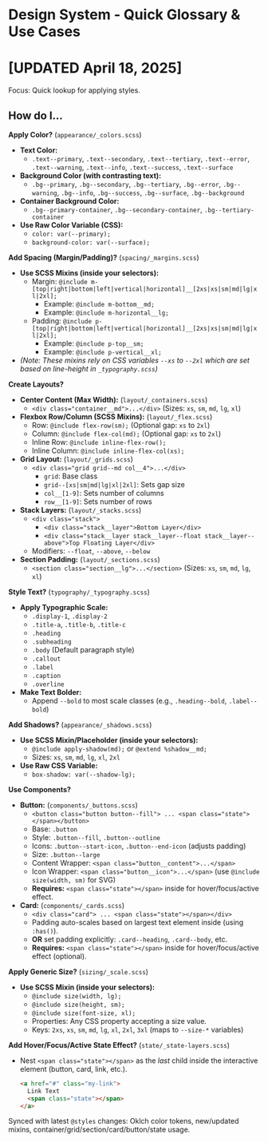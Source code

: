 # Design System - Quick Glossary & Use Cases
# [UPDATED April 18, 2025]

Focus: Quick lookup for applying styles.

## How do I...

**Apply Color?** (`appearance/_colors.scss`)

* **Text Color:**
    * `.text--primary`, `.text--secondary`, `.text--tertiary`, `.text--error`, `.text--warning`, `.text--info`, `.text--success`, `.text--surface`
* **Background Color (with contrasting text):**
    * `.bg--primary`, `.bg--secondary`, `.bg--tertiary`, `.bg--error`, `.bg--warning`, `.bg--info`, `.bg--success`, `.bg--surface`, `.bg--background`
* **Container Background Color:**
    * `.bg--primary-container`, `.bg--secondary-container`, `.bg--tertiary-container`
* **Use Raw Color Variable (CSS):**
    * `color: var(--primary);`
    * `background-color: var(--surface);`

**Add Spacing (Margin/Padding)?** (`spacing/_margins.scss`)

* **Use SCSS Mixins (inside your selectors):**
    * Margin: `@include m-[top|right|bottom|left|vertical|horizontal]__[2xs|xs|sm|md|lg|xl|2xl];`
        * Example: `@include m-bottom__md;`
        * Example: `@include m-horizontal__lg;`
    * Padding: `@include p-[top|right|bottom|left|vertical|horizontal]__[2xs|xs|sm|md|lg|xl|2xl];`
        * Example: `@include p-top__sm;`
        * Example: `@include p-vertical__xl;`
* *(Note: These mixins rely on CSS variables `--xs` to `--2xl` which are set based on line-height in `_typography.scss`)*

**Create Layouts?**

* **Center Content (Max Width):** (`layout/_containers.scss`)
    * `<div class="container__md">...</div>` (Sizes: `xs`, `sm`, `md`, `lg`, `xl`)
* **Flexbox Row/Column (SCSS Mixins):** (`layout/_flex.scss`)
    * Row: `@include flex-row(sm);` (Optional gap: `xs` to `2xl`)
    * Column: `@include flex-col(md);` (Optional gap: `xs` to `2xl`)
    * Inline Row: `@include inline-flex-row();`
    * Inline Column: `@include inline-flex-col(xs);`
* **Grid Layout:** (`layout/_grids.scss`)
    * `<div class="grid grid--md col__4">...</div>`
        * `grid`: Base class
        * `grid--[xs|sm|md|lg|xl|2xl]`: Sets gap size
        * `col__[1-9]`: Sets number of columns
        * `row__[1-9]`: Sets number of rows
* **Stack Layers:** (`layout/_stacks.scss`)
    * `<div class="stack">`
        * `<div class="stack__layer">Bottom Layer</div>`
        * `<div class="stack__layer stack__layer--float stack__layer--above">Top Floating Layer</div>`
    * Modifiers: `--float`, `--above`, `--below`
* **Section Padding:** (`layout/_sections.scss`)
    * `<section class="section__lg">...</section>` (Sizes: `xs`, `sm`, `md`, `lg`, `xl`)

**Style Text?** (`typography/_typography.scss`)

* **Apply Typographic Scale:**
    * `.display-1`, `.display-2`
    * `.title-a`, `.title-b`, `.title-c`
    * `.heading`
    * `.subheading`
    * `.body` (Default paragraph style)
    * `.callout`
    * `.label`
    * `.caption`
    * `.overline`
* **Make Text Bolder:**
    * Append `--bold` to most scale classes (e.g., `.heading--bold`, `.label--bold`)

**Add Shadows?** (`appearance/_shadows.scss`)

* **Use SCSS Mixin/Placeholder (inside your selectors):**
    * `@include apply-shadow(md);` or `@extend %shadow__md;`
    * Sizes: `xs`, `sm`, `md`, `lg`, `xl`, `2xl`
* **Use Raw CSS Variable:**
    * `box-shadow: var(--shadow-lg);`

**Use Components?**

* **Button:** (`components/_buttons.scss`)
    * `<button class="button button--fill"> ... <span class="state"></span></button>`
    * Base: `.button`
    * Style: `.button--fill`, `.button--outline`
    * Icons: `.button--start-icon`, `.button--end-icon` (adjusts padding)
    * Size: `.button--large`
    * Content Wrapper: `<span class="button__content">...</span>`
    * Icon Wrapper: `<span class="button__icon">...</span>` (use `@include size(width, sm)` for SVG)
    * **Requires:** `<span class="state"></span>` inside for hover/focus/active effect.
* **Card:** (`components/_cards.scss`)
    * `<div class="card"> ... <span class="state"></span></div>`
    * Padding auto-scales based on largest text element inside (using `:has()`).
    * **OR** set padding explicitly: `.card--heading`, `.card--body`, etc.
    * **Requires:** `<span class="state"></span>` inside for hover/focus/active effect (optional).

**Apply Generic Size?** (`sizing/_scale.scss`)

* **Use SCSS Mixin (inside your selectors):**
    * `@include size(width, lg);`
    * `@include size(height, sm);`
    * `@include size(font-size, xl);`
    * Properties: Any CSS property accepting a size value.
    * Keys: `2xs`, `xs`, `sm`, `md`, `lg`, `xl`, `2xl`, `3xl` (maps to `--size-*` variables)

**Add Hover/Focus/Active State Effect?** (`state/_state-layers.scss`)

* Nest `<span class="state"></span>` as the *last* child inside the interactive element (button, card, link, etc.).
    ```html
    <a href="#" class="my-link">
      Link Text
      <span class="state"></span>
    </a>
    ```

Synced with latest `@styles` changes: Oklch color tokens, new/updated mixins, container/grid/section/card/button/state usage.
